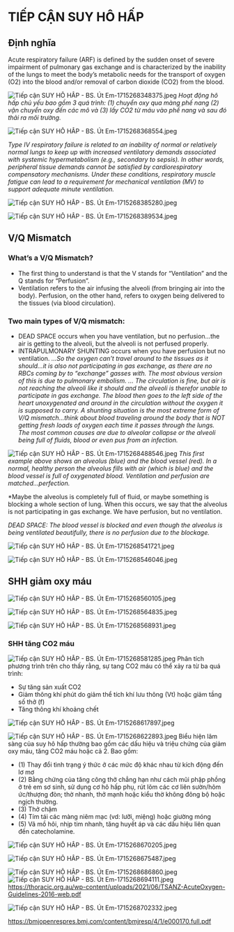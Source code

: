 # TIẾP CẬN SUY HÔ HẤP
## Định nghĩa
Acute respiratory failure (ARF) is defined by the sudden onset of severe impairment of pulmonary gas exchange and is characterized by the inability of the lungs to meet the body’s metabolic needs for the transport of oxygen (O2) into the blood and/or removal of carbon dioxide (CO2) from the blood.

![Tiếp cận SUY HÔ HẤP - BS. Út Em-1715268348375.jpeg](../200%20FILES/201%20Image/image/Ti%E1%BA%BFp%20c%E1%BA%ADn%20SUY%20H%C3%94%20H%E1%BA%A4P%20-%20BS.%20%C3%9At%20Em-1715268348375.jpeg)
*Hoạt động hô hấp chủ yếu bao gồm 3 quá trình: (1) chuyển oxy qua màng phế nang (2) vận chuyển oxy đến các mô và (3) lấy CO2 từ máu vào phế nang và sau đó thải ra môi trường.*

![Tiếp cận SUY HÔ HẤP - BS. Út Em-1715268368554.jpeg](../200%20FILES/201%20Image/image/Ti%E1%BA%BFp%20c%E1%BA%ADn%20SUY%20H%C3%94%20H%E1%BA%A4P%20-%20BS.%20%C3%9At%20Em-1715268368554.jpeg)

*Type IV respiratory failure is related to an inability of normal or relatively normal lungs to keep up with increased ventilatory demands associated with systemic hypermetabolism (e.g., secondary to sepsis). In other words, peripheral tissue demands cannot be satisfied by cardiorespiratory compensatory mechanisms. Under these conditions, respiratory muscle fatigue can lead to a requirement for mechanical ventilation (MV) to support adequate minute ventilation.*

![Tiếp cận SUY HÔ HẤP - BS. Út Em-1715268385280.jpeg](../200%20FILES/201%20Image/image/Ti%E1%BA%BFp%20c%E1%BA%ADn%20SUY%20H%C3%94%20H%E1%BA%A4P%20-%20BS.%20%C3%9At%20Em-1715268385280.jpeg)

![Tiếp cận SUY HÔ HẤP - BS. Út Em-1715268389534.jpeg](../200%20FILES/201%20Image/image/Ti%E1%BA%BFp%20c%E1%BA%ADn%20SUY%20H%C3%94%20H%E1%BA%A4P%20-%20BS.%20%C3%9At%20Em-1715268389534.jpeg)

## V/Q Mismatch

### What’s a V/Q Mismatch?
- The first thing to understand is that the V stands for “Ventilation” and the Q stands for “Perfusion”.
- Ventilation refers to the air infusing the alveoli (from bringing air into the body). Perfusion, on the other hand, refers to oxygen being delivered to the tissues (via blood circulation).

### Two main types of V/Q mismatch:
- DEAD SPACE occurs when you have ventilation, but no perfusion…the air is getting to the alveoli, but the alveoli is not perfused properly.
- INTRAPULMONARY SHUNTING occurs when you have perfusion but no ventilation.
*...So the oxygen can’t travel around to the tissues as it should…it is also not participating in gas exchange, as there are no RBCs coming by to “exchange” gasses with. The most obvious version of this is due to pulmonary embolism.
... The circulation is fine, but air is not reaching the alveoli like it should and the alveoli is therefor unable to participate in gas exchange. The blood then goes to the left side of the heart unoxygenated and around in the circulation without the oxygen it is supposed to carry. A shunting situation is the most extreme form of V/Q mismatch…think about blood traveling around the body that is NOT getting fresh loads of oxygen each time it passes through the lungs.  The most common causes are due to alveolar collapse or the alveoli being full of fluids, blood or even pus from an infection.*

![Tiếp cận SUY HÔ HẤP - BS. Út Em-1715268488546.jpeg](../200%20FILES/201%20Image/image/Ti%E1%BA%BFp%20c%E1%BA%ADn%20SUY%20H%C3%94%20H%E1%BA%A4P%20-%20BS.%20%C3%9At%20Em-1715268488546.jpeg)
*This first example above shows an alveolus (blue) and the blood vessel (red). In a normal, healthy person the alveolus fills with air (which is blue) and the blood vessel is full of oxygenated blood. Ventilation and perfusion are matched…perfection.*

*Maybe the alveolus is completely full of fluid, or maybe something is blocking a whole section of lung. When this occurs, we say that the alveolus is not participating in gas exchange. We have perfusion, but no ventilation.

*DEAD SPACE: The blood vessel is blocked and even though the alveolus is being ventilated beautifully, there is no perfusion due to the blockage.*

![Tiếp cận SUY HÔ HẤP - BS. Út Em-1715268541721.jpeg](../200%20FILES/201%20Image/image/Ti%E1%BA%BFp%20c%E1%BA%ADn%20SUY%20H%C3%94%20H%E1%BA%A4P%20-%20BS.%20%C3%9At%20Em-1715268541721.jpeg)

![Tiếp cận SUY HÔ HẤP - BS. Út Em-1715268546046.jpeg](../200%20FILES/201%20Image/image/Ti%E1%BA%BFp%20c%E1%BA%ADn%20SUY%20H%C3%94%20H%E1%BA%A4P%20-%20BS.%20%C3%9At%20Em-1715268546046.jpeg)

## SHH giảm oxy máu
![Tiếp cận SUY HÔ HẤP - BS. Út Em-1715268560105.jpeg](../200%20FILES/201%20Image/image/Ti%E1%BA%BFp%20c%E1%BA%ADn%20SUY%20H%C3%94%20H%E1%BA%A4P%20-%20BS.%20%C3%9At%20Em-1715268560105.jpeg)

![Tiếp cận SUY HÔ HẤP - BS. Út Em-1715268564835.jpeg](../200%20FILES/201%20Image/image/Ti%E1%BA%BFp%20c%E1%BA%ADn%20SUY%20H%C3%94%20H%E1%BA%A4P%20-%20BS.%20%C3%9At%20Em-1715268564835.jpeg)

![Tiếp cận SUY HÔ HẤP - BS. Út Em-1715268568931.jpeg](../200%20FILES/201%20Image/image/Ti%E1%BA%BFp%20c%E1%BA%ADn%20SUY%20H%C3%94%20H%E1%BA%A4P%20-%20BS.%20%C3%9At%20Em-1715268568931.jpeg)

### SHH tăng CO2 máu
![Tiếp cận SUY HÔ HẤP - BS. Út Em-1715268581285.jpeg](../200%20FILES/201%20Image/image/Ti%E1%BA%BFp%20c%E1%BA%ADn%20SUY%20H%C3%94%20H%E1%BA%A4P%20-%20BS.%20%C3%9At%20Em-1715268581285.jpeg)
Phân tích phương trình trên cho thấy rằng, sự tang CO2 máu có thể xảy ra từ ba quá trình:
- Sự tăng sản xuất CO2
- Giảm thông khí phút do giảm thể tích khí lưu thông (Vt) hoặc giảm tầng số thở (f)
- Tăng thông khí khoảng chết


![Tiếp cận SUY HÔ HẤP - BS. Út Em-1715268617897.jpeg](../200%20FILES/201%20Image/image/Ti%E1%BA%BFp%20c%E1%BA%ADn%20SUY%20H%C3%94%20H%E1%BA%A4P%20-%20BS.%20%C3%9At%20Em-1715268617897.jpeg)

![Tiếp cận SUY HÔ HẤP - BS. Út Em-1715268622893.jpeg](../200%20FILES/201%20Image/image/Ti%E1%BA%BFp%20c%E1%BA%ADn%20SUY%20H%C3%94%20H%E1%BA%A4P%20-%20BS.%20%C3%9At%20Em-1715268622893.jpeg)
Biểu hiện lâm sàng của suy hô hấp thường bao gồm các dấu hiệu và triệu chứng của giảm oxy máu, tăng CO2 máu hoặc cả 2. Bao gồm:

- (1) Thay đổi tình trạng ý thức ở các mức độ khác nhau từ kích động đến lơ mơ
- (2) Bằng chứng của tăng công thở chẳng hạn như cách mũi phập phồng ở trẻ em sơ sinh, sử dụng cơ hô hấp phụ, rút lõm các cơ liên sườn/hõm ức/thượng đòn; thờ nhanh, thở mạnh hoặc kiểu thờ không đông bộ hoặc ngịch thường.
- (3) Thở chậm
- (4) Tím tái các màng niêm mạc (vd: lưỡi, miệng) hoặc giường móng
- (5) Vã mồ hôi, nhịp tim nhanh, tăng huyết áp và các dấu hiệu liên quan đến catecholamine.

![Tiếp cận SUY HÔ HẤP - BS. Út Em-1715268670205.jpeg](../200%20FILES/201%20Image/image/Ti%E1%BA%BFp%20c%E1%BA%ADn%20SUY%20H%C3%94%20H%E1%BA%A4P%20-%20BS.%20%C3%9At%20Em-1715268670205.jpeg)

![Tiếp cận SUY HÔ HẤP - BS. Út Em-1715268675487.jpeg](../200%20FILES/201%20Image/image/Ti%E1%BA%BFp%20c%E1%BA%ADn%20SUY%20H%C3%94%20H%E1%BA%A4P%20-%20BS.%20%C3%9At%20Em-1715268675487.jpeg)

![Tiếp cận SUY HÔ HẤP - BS. Út Em-1715268686860.jpeg](../200%20FILES/201%20Image/image/Ti%E1%BA%BFp%20c%E1%BA%ADn%20SUY%20H%C3%94%20H%E1%BA%A4P%20-%20BS.%20%C3%9At%20Em-1715268686860.jpeg)
![Tiếp cận SUY HÔ HẤP - BS. Út Em-1715268694111.jpeg](../200%20FILES/201%20Image/image/Ti%E1%BA%BFp%20c%E1%BA%ADn%20SUY%20H%C3%94%20H%E1%BA%A4P%20-%20BS.%20%C3%9At%20Em-1715268694111.jpeg)
https://thoracic.org.au/wp-content/uploads/2021/06/TSANZ-AcuteOxygen-Guidelines-2016-web.pdf

![Tiếp cận SUY HÔ HẤP - BS. Út Em-1715268702332.jpeg](../200%20FILES/201%20Image/image/Ti%E1%BA%BFp%20c%E1%BA%ADn%20SUY%20H%C3%94%20H%E1%BA%A4P%20-%20BS.%20%C3%9At%20Em-1715268702332.jpeg)

https://bmjopenrespres.bmj.com/content/bmjresp/4/1/e000170.full.pdf

